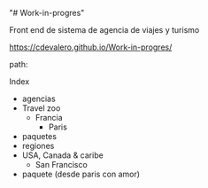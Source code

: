 "# Work-in-progres" 

Front end de sistema de agencia de viajes y turismo

https://cdevalero.github.io/Work-in-progres/

path:

 Index
  - agencias
   - Travel zoo
     - Francia
       - Paris
  - paquetes
  - regiones
   - USA, Canada & caribe
     - San Francisco
  - paquete (desde paris con amor)
 
